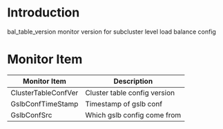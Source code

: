 # Introduction

bal_table_version monitor version for subcluster level load balance config

# Monitor Item 

| Monitor Item        | Description                  |
| ------------------- | ---------------------------- |
| ClusterTableConfVer | Cluster table config version |
| GslbConfTimeStamp   | Timestamp of gslb conf       |
| GslbConfSrc         | Which gslb config come from  |


